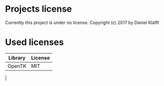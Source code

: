 # Projects license

Currently this project is under no license.
Copyright (c) 2017 by Daniel Klafft

# Used licenses

| Library | License |
|---------|---------|
| OpenTK  | MIT     |
| 